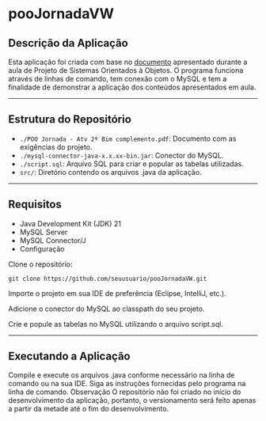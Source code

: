 # pooJornadaVW
## Descrição da Aplicação
Esta aplicação foi criada com base no [documento](./POO%20%20Jornada%20-%20Atv%202º%20Bim%20complemento.pdf) apresentado durante a aula de Projeto de Sistemas Orientados à Objetos. O programa funciona através de linhas de comando, tem conexão com o MySQL e tem a finalidade de demonstrar a aplicação dos conteúdos apresentados em aula.

<hr>

## Estrutura do Repositório <br>

* `./POO Jornada - Atv 2º Bim complemento.pdf`: Documento com as exigências do projeto. <br>
* `./mysql-connector-java-x.x.xx-bin.jar`: Conector do MySQL. <br>
* `./script.sql`: Arquivo SQL para criar e popular as tabelas utilizadas. <br>
* `src/`: Diretório contendo os arquivos .java da aplicação. <br>

<hr>

## Requisitos

* Java Development Kit (JDK) 21
* MySQL Server
* MySQL Connector/J
* Configuração 

Clone o repositório:

```git clone https://github.com/seuusuario/pooJornadaVW.git```

Importe o projeto em sua IDE de preferência (Eclipse, IntelliJ, etc.).

Adicione o conector do MySQL ao classpath do seu projeto.

Crie e popule as tabelas no MySQL utilizando o arquivo script.sql.

<hr>

## Executando a Aplicação

Compile e execute os arquivos .java conforme necessário na linha de comando ou na sua IDE.
Siga as instruções fornecidas pelo programa na linha de comando.
Observação
O repositório não foi criado no início do desenvolvimento da aplicação, portanto, o versionamento será feito apenas a partir da metade até o fim do desenvolvimento.
